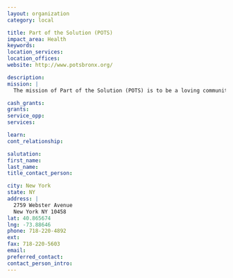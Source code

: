 ```yaml
---
layout: organization
category: local

title: Part of the Solution (POTS)
impact_area: Health
keywords: 
location_services: 
location_offices: 
website: http://www.potsbronx.org/

description: 
mission: |
  The mission of Part of the Solution (POTS) is to be a loving community in the Bronx that nourishes the basic needs and hungers of all who come to our door. The vision of Part of the Solution (POTS) is to serve as a needs-driven organization, using resources, referrals and networks to assist people in preparing for the next level of care or transition. We will continue to care for and nurture those who need our support on an ongoing basis, and POTS will always be a home where people can return for help if needed. 

cash_grants: 
grants: 
service_opp: 
services: 

learn: 
cont_relationship: 

salutation: 
first_name: 
last_name: 
title_contact_person: 

city: New York
state: NY
address: |
  2759 Webster Avenue  
  New York NY 10458
lat: 40.865674
lng: -73.88646
phone: 718-220-4892
ext: 
fax: 718-220-5603
email: 
preferred_contact: 
contact_person_intro: 
---
```

